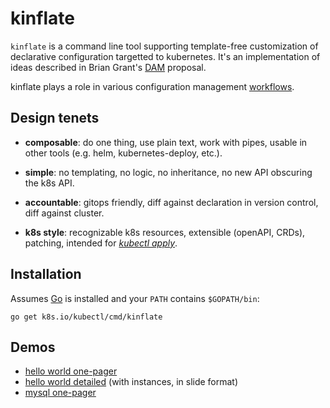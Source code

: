# kinflate

[_kubectl apply_]: docs/glossary.md#apply
[DAM]: docs/glossary.md#declarative-application-management
[workflows]: docs/workflows.md

`kinflate` is a command line tool supporting
template-free customization of declarative
configuration targetted to kubernetes.  It's an
implementation of ideas described in Brian Grant's
[DAM] proposal.

kinflate plays a role in various configuration
management [workflows].

## Design tenets

 * __composable__: do one thing, use plain text, work
   with pipes, usable in other tools (e.g. helm,
   kubernetes-deploy, etc.).

 * __simple__: no templating, no logic, no inheritance,
   no new API obscuring the k8s API.

 * __accountable__: gitops friendly, diff against
   declaration in version control, diff against
   cluster.

 * __k8s style__: recognizable k8s resources,
   extensible (openAPI, CRDs),
   patching, intended for [_kubectl apply_].


## Installation

Assumes [Go](https://golang.org/) is installed
and your `PATH` contains `$GOPATH/bin`:

<!-- @installKinflate @test -->
```
go get k8s.io/kubectl/cmd/kinflate
```

## Demos

 * [hello world one-pager](demo/helloWorldOnePager.md)
 * [hello world detailed](demo/helloWorldDetailed/README.md) (with instances, in slide format)
 * [mysql one-pager](demo/mySql.md)
